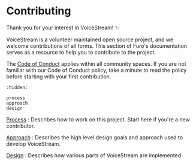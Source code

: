 # Contributing

Thank you for your interest in VoiceStream! ✨

VoiceStream is a volunteer maintained open source project, and we welcome contributions of all forms. This section of Furo's documentation serves as a resource to help you to contribute to the project.

The [Code of Conduct] applies within all community spaces. If you are not familiar with our Code of Conduct policy, take a minute to read the policy before starting with your first contribution.

```{toctree}
:hidden:

process
approach
design
```

[Process](./process)
: Describes how to work on this project. Start here if you're a new contributor.

[Approach](./approach)
: Describes the high level design goals and approach used to develop VoiceStream.

[Design](./design)
: Describes how various parts of VoiceStream are implemented.

[code of conduct]: https://github.com/DaveDeCaprio/voice-stream/blob/main/CODE_OF_CONDUCT.md